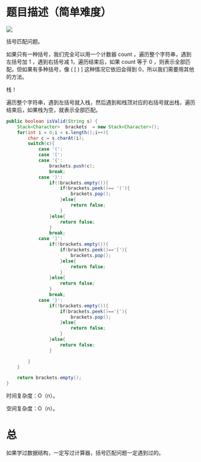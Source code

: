 # 题目描述（简单难度）

![](https://windliang.oss-cn-beijing.aliyuncs.com/20.png)

括号匹配问题。

如果只有一种括号，我们完全可以用一个计数器 count ，遍历整个字符串，遇到左括号加 1 ，遇到右括号减 1，遍历结束后，如果 count 等于 0 ，则表示全部匹配。但如果有多种括号，像  ( [ ) ] 这种情况它依旧会得到 0，所以我们需要用其他的方法。

栈！

遍历整个字符串，遇到左括号就入栈，然后遇到和栈顶对应的右括号就出栈，遍历结束后，如果栈为空，就表示全部匹配。

```java
public boolean isValid(String s) {
    Stack<Character>  brackets  = new Stack<Character>(); 
    for(int i = 0;i < s.length();i++){
        char c = s.charAt(i);
        switch(c){
            case '(':
            case '[':
            case '{':
                brackets.push(c); 
                break;
            case ')':
                if(!brackets.empty()){
                    if(brackets.peek()== '('){
                        brackets.pop();
                    }else{
                        return false;
                    }
                }else{
                    return false;
                }
                break;
            case ']':
                if(!brackets.empty()){
                    if(brackets.peek()=='['){
                        brackets.pop();
                    }else{
                        return false;
                    }
                }else{
                    return false;
                }
                break;
            case '}':
                if(!brackets.empty()){
                    if(brackets.peek()=='{'){
                        brackets.pop();
                    }else{
                        return false;
                    }
                }else{
                    return false;
                }

        }
    }

    return brackets.empty();
}
```

时间复杂度：O（n）。

空间复杂度：O（n）。

# 总

如果学过数据结构，一定写过计算器，括号匹配问题一定遇到过的。